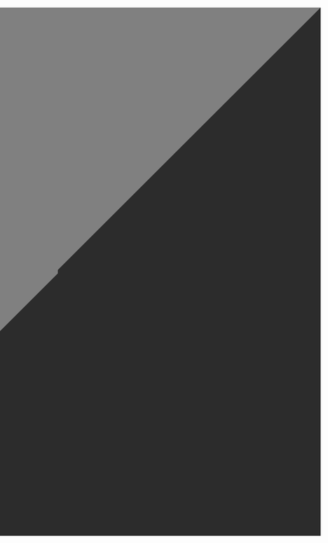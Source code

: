 <h6>

<a href="https://example.com">
  <table border="600" align=right z-index:9999>
    <tr><td> </td></tr>
  </table>
</a>

</h6>
